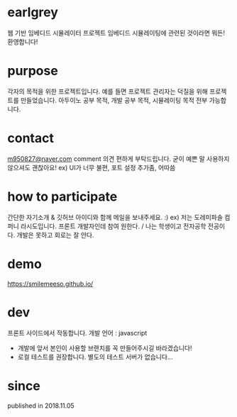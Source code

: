 # earlgrey
웹 기반 임베디드 시뮬레이터 프로젝트
임베디드 시뮬레이팅에 관련된 것이라면 뭐든! 환영합니다!

# purpose
각자의 목적을 위한 프로젝트입니다.
예를 들면 프로젝트 관리자는 덕질을 위해 프로젝트를 만들었습니다.
아두이노 공부 목적, 개발 공부 목적, 시뮬레이팅 목적 전부 가능합니다.

# contact
m950827@naver.com
comment
의견 편하게 부탁드립니다. 굳이 예쁜 말 사용하지 않으셔도 괜찮아요!
ex) UI가 너무 불편, 포트 설정 추가좀, 어따씀

# how to participate
간단한 자기소개 & 깃허브 아이디와 함께 메일을 보내주세요. :)
ex) 저는 도레미파솔 컴퍼니 라시도입니다. 프론트 개발자인데 참여 원한다. / 나는 학생이고 전자공학 전공이다. 개발은 못하고 회로는 잘 안다.

# demo
https://smilemeeso.github.io/

# dev
프론트 사이드에서 작동합니다.
개발 언어 : javascript

* 개발에 앞서 본인이 사용할 브랜치를 꼭 만들어주시길 바라겠습니다!
* 로컬 테스트를 권장합니다. 별도의 테스트 서버가 없습니다...

# since
published in 2018.11.05
